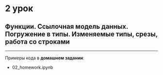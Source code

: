# 2 урок 

## Функции. Ссылочная модель данных. Погружение в типы. Изменяемые типы, срезы, работа со строками
---
Примеры кода в **домашнем задании**: 
- 02_homework.ipynb